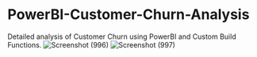 # PowerBI-Customer-Churn-Analysis
Detailed analysis of Customer Churn using PowerBI and Custom Build Functions.
![Screenshot (996)](https://github.com/nian-15/PowerBI-Customer-Churn-Analysis/assets/111363516/14a8fffd-eeb0-479b-a3bf-d526aba83c88)
![Screenshot (997)](https://github.com/nian-15/PowerBI-Customer-Churn-Analysis/assets/111363516/d8ffdca0-9a4f-4c6c-8efd-806a000e799d)
